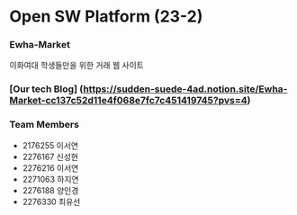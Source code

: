 # Open SW Platform (23-2)
### Ewha-Market
이화여대 학생들만을 위한 거래 웹 사이트 

### [Our tech Blog] (https://sudden-suede-4ad.notion.site/Ewha-Market-cc137c52d11e4f068e7fc7c451419745?pvs=4)


### Team Members

* 2176255 이서연
* 2276167 신성현
* 2276216 이서연
* 2271063 하지연
* 2276188 양인경
* 2276330 최유선
